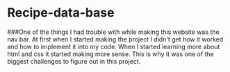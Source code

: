 # Recipe-data-base

###One of the things I had trouble with while making this website was the nav bar. At first when I started making the project I didn't get how it worked and how to implement it into my code. When I started learning more about html and css it started making more sense. This is why it was one of the biggest challenges to figure out in this project.
